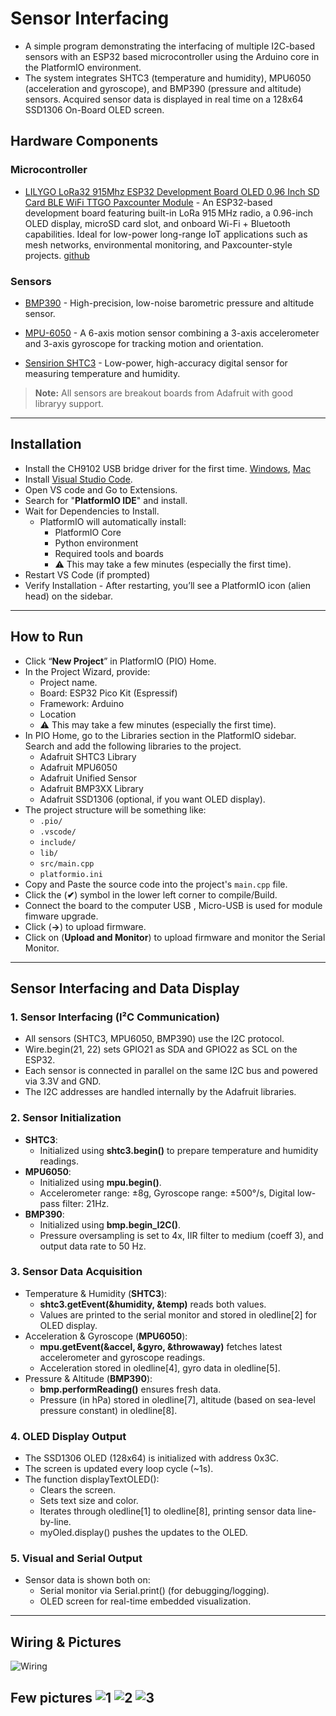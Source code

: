 # Sensor Interfacing

- A simple program demonstrating the interfacing of multiple I2C-based sensors with an ESP32  based microcontroller using the Arduino core in the PlatformIO environment. 
- The system integrates SHTC3 (temperature and humidity), MPU6050 (acceleration and gyroscope), and BMP390 (pressure and altitude) sensors. Acquired sensor data is displayed in real time on a 128x64 SSD1306 On-Board OLED screen.

## Hardware Components
### Microcontroller
- [LILYGO LoRa32 915Mhz ESP32 Development Board OLED 0.96 Inch SD Card BLE WiFi TTGO Paxcounter Module](https://lilygo.cc/products/lora3) - An ESP32-based development board featuring built-in LoRa 915 MHz radio, a 0.96-inch OLED display, microSD card slot, and onboard Wi-Fi + Bluetooth capabilities. Ideal for low-power long-range IoT applications such as mesh networks, environmental monitoring, and Paxcounter-style projects. [github](https://github.com/Xinyuan-LilyGO/LilyGo-LoRa-Series/blob/master/docs/en/t3_v161_sx1276/t3_v161_sx1276_hw.md)

### Sensors
- [BMP390](https://www.adafruit.com/product/4816) - High-precision, low-noise barometric pressure and altitude sensor.

- [MPU-6050](https://www.adafruit.com/product/3886) - A 6-axis motion sensor combining a 3-axis accelerometer and 3-axis gyroscope for tracking motion and orientation.
- [Sensirion SHTC3](https://www.adafruit.com/product/4636) - Low-power, high-accuracy digital sensor for measuring temperature and humidity.
> **Note:** All sensors are breakout boards from Adafruit with good libraryy support.
---
## Installation
- Install the CH9102 USB bridge driver for the first time. [Windows](https://www.wch-ic.com/downloads/CH343SER_ZIP.html), [Mac](https://www.wch-ic.com/downloads/CH34XSER_MAC_ZIP.html)
- Install [Visual Studio Code](https://code.visualstudio.com/).
- Open VS code and Go to Extensions.
- Search for "**PlatformIO IDE**" and install.
- Wait for Dependencies to Install.
    - PlatformIO will automatically install:
        - PlatformIO Core
        - Python environment
        - Required tools and boards
        - ⚠️ This may take a few minutes (especially the first time).
- Restart VS Code (if prompted)
- Verify Installation - After restarting, you’ll see a PlatformIO icon (alien head) on the sidebar.
---
## How to Run
- Click “**New Project**” in PlatformIO (PIO) Home.
- In the Project Wizard, provide:
    - Project name.
    - Board:     ESP32 Pico Kit (Espressif)
    - Framework: Arduino
    - Location 
    - ⚠️ This may take a few minutes (especially the first time).
- In PIO Home, go to the Libraries section in the PlatformIO sidebar. Search and add the following libraries to the project.
    - Adafruit SHTC3 Library
    - Adafruit MPU6050
    - Adafruit Unified Sensor
    - Adafruit BMP3XX Library
    - Adafruit SSD1306 (optional, if you want OLED display).
- The project structure will be something like:
    - `.pio/`
    - `.vscode/`
    - `include/`
    - `lib/`
    - `src/main.cpp`
    - `platformio.ini`
- Copy and Paste the source code into the project's `main.cpp` file.
- Click the (**✔**) symbol in the lower left corner to compile/Build.
- Connect the board to the computer USB , Micro-USB is used for module fimware upgrade.
- Click (**→**) to upload firmware.
- Click on (**Upload and Monitor**) to upload firmware and monitor the Serial Monitor.
---
## Sensor Interfacing and Data Display
### 1. Sensor Interfacing (I²C Communication)
- All sensors (SHTC3, MPU6050, BMP390) use the I2C protocol.
- Wire.begin(21, 22) sets GPIO21 as SDA and GPIO22 as SCL on the ESP32.
- Each sensor is connected in parallel on the same I2C bus and powered via 3.3V and GND.
- The I2C addresses are handled internally by the Adafruit libraries.

### 2. Sensor Initialization
- **SHTC3**:
    - Initialized using **shtc3.begin()** to prepare temperature and humidity readings.
- **MPU6050**:
    - Initialized using **mpu.begin()**.
    - Accelerometer range: ±8g, Gyroscope range: ±500°/s, Digital low-pass filter: 21Hz.
- **BMP390**:
    - Initialized using **bmp.begin_I2C()**.
    - Pressure oversampling is set to 4x, IIR filter to medium (coeff 3), and output data rate to 50 Hz.

### 3. Sensor Data Acquisition
- Temperature & Humidity (**SHTC3**):
    - **shtc3.getEvent(&humidity, &temp)** reads both values.
    - Values are printed to the serial monitor and stored in oledline[2] for OLED display.
- Acceleration & Gyroscope (**MPU6050**):
    - **mpu.getEvent(&accel, &gyro, &throwaway)** fetches latest accelerometer and gyroscope readings.
    - Acceleration stored in oledline[4], gyro data in oledline[5].
- Pressure & Altitude (**BMP390**):
    - **bmp.performReading()** ensures fresh data.
    - Pressure (in hPa) stored in oledline[7], altitude (based on sea-level pressure constant) in oledline[8].

### 4. OLED Display Output
- The SSD1306 OLED (128x64) is initialized with address 0x3C.
- The screen is updated every loop cycle (~1s).
- The function displayTextOLED():
    - Clears the screen.
    - Sets text size and color.
    - Iterates through oledline[1] to oledline[8], printing sensor data line-by-line.
    - myOled.display() pushes the updates to the OLED.

### 5. Visual and Serial Output
- Sensor data is shown both on:
    - Serial monitor via Serial.print() (for debugging/logging).
    - OLED screen for real-time embedded visualization.
---
## Wiring & Pictures
![Wiring](images/wiring.png)

Few pictures
![1](images/pic1.jpeg)
![2](images/pic2.jpeg)
![3](images/pic3.jpeg)
---


